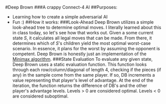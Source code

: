 #Deep Brown
###A crappy Connect-4 AI
##Purposes:
* Learning how to create a simple adversarial AI
* Fun :)
##How it works:
###Look-Ahead
Deep Brown utilizes a simple look-ahead tree to determine optimal moves. I literally learned about this in class today, so let's see how that works out.
Given a some current state _S_, it calculates all legal moves that can be made. From there, it determines which of _S_'s children yield the most optimal worst-case scenario. In essence, it plans for the worst by assuming the opponent is competent. Deep Brown is honestly just an implementation of the [Minimax algorithm](https://en.wikipedia.org/wiki/Minimax).
###State Evaluation
To evaluate any given state, Deep Brown uses a static evaluation function. This function looks through each row/column/diagonal of length 4, checking if the pieces (if any) in the sample come from the same player. If so, DB increments a value representing that player's level of advantage. At the end of the iteration, the function returns the difference of DB's and the other player's advantage levels. Levels > 0 are considered optimal. Levels < 0 are considered suboptimal.
